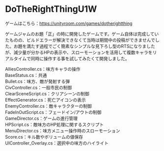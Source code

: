 # DoTheRightThingU1W

ゲームはこちら：https://unityroom.com/games/dotherightthing

ゲームジャムのお題「正」の時に開発したゲームです。ゲーム自体は完成していたものの、ビルドエラーが解決できなくて当時は期間中の投稿ができませんでした。お題を満たす過程でごく簡素なシンプルな見下ろし型のRTSになりましたが、減少量が分かるHPの表示や、スローモーションを活用して複数キャラをリアルタイムで同時に操作する事を試してみたくて開発しました。

AlliesController.cs：味方キャラの操作  
BaseStatus.cs：共通  
Bullet.cs：味方、敵が発射する弾  
CivController.cs：一般市民の制御  
ClearSceneScript.cs：クリアシーンの制御  
EffectGenerator.cs：死亡アイコンの表示  
EnemyController.cs：敵キャラクターの制御  
FadeInOutScript.cs：フェードイン/アウトの制御  
GameDirector.cs：ゲームの進行管理  
HPScript.cs：敵味方のHP処理に関するスクリプト  
MenuDirector.cs：味方メニュー操作時のスローモーション  
Score.cs：キル数やボリュームの値保存  
UIController_Overlay.cs：選択中の味方のハイライト  
